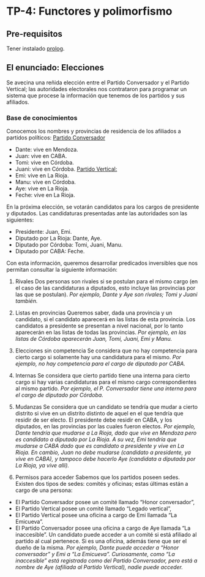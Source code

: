 # TP-4: Functores y polimorfismo

## Pre-requisitos

Tener instalado [prolog](https://github.com/pdep-utn/enunciados-miercoles-noche/blob/master/pages/prolog/entorno.md).

## El enunciado: Elecciones
Se avecina una reñida elección entre el Partido Conversador y el Partido Vertical; las autoridades electorales nos contrataron para programar un sistema que procese la información que tenemos de los partidos y sus afiliados.

### Base de conocimientos
Conocemos los nombres y provincias de residencia de los afiliados a partidos políticos:
<u>Partido Conversador</u>
- Dante: vive en Mendoza.
- Juan: vive en CABA.
- Tomi: vive en Córdoba.
- Juani: vive en Córdoba.
<u>Partido Vertical:</u>
- Emi: vive en La Rioja.
- Manu: vive en Córdoba.
- Aye: vive en La Rioja.
- Feche: vive en La Rioja.

En la próxima elección, se votarán candidatos para los cargos de presidente y diputados. Las candidaturas presentadas ante las autoridades son las siguientes:
- Presidente: Juan, Emi.
- Diputado por La Rioja: Dante, Aye.
- Diputado por Córdoba: Tomi, Juani, Manu.
- Diputado por CABA: Feche.

Con esta información, queremos desarrollar predicados inversibles que nos permitan consultar la siguiente información:

1. Rivales
Dos personas son rivales si se postulan para el mismo cargo (en el caso de las candidaturas a diputados, esto incluye las provincias por las que se postulan).
_Por ejemplo, Dante y Aye son rivales; Tomi y Juani también._

2. Listas en provincias
Queremos saber, dada una provincia y un candidato, si el candidato aparecerá en las listas de esta provincia. Los candidatos a presidente se presentan a nivel nacional, por lo tanto aparecerán en las listas de todas las provincias.
_Por ejemplo, en las listas de Córdoba aparecerán Juan, Tomi, Juani, Emi y Manu._

3. Elecciones sin competencia
Se considera que no hay competencia para cierto cargo si solamente hay una candidatura para el mismo.
_Por ejemplo, no hay competencia para el cargo de diputado por CABA._

4. Internas
Se considera que cierto partido tiene una interna para cierto cargo si hay varias candidaturas para el mismo cargo correspondientes al mismo partido.
_Por ejemplo, el P. Conversador tiene una interna para el cargo de diputado por Córdoba._

5. Mudanzas
Se considera que un candidato se tendría que mudar a cierto distrito si vive en un distrito distinto de aquel en el que tendría que residir de ser electo. El presidente debe residir en CABA, y los diputados, en las provincias por las cuales fueron electos.
_Por ejemplo, Dante tendría que mudarse a La Rioja, dado que vive en Mendoza pero es candidato a diputado por La Rioja. A su vez, Emi tendría que mudarse a CABA dado que es candidato a presidente y vive en La Rioja. En cambio, Juan no debe mudarse (candidato a presidente, ya vive en CABA), y tampoco debe hacerlo Aye (candidata a diputada por La Rioja, ya vive allí)._

6. Permisos para acceder
Sabemos que los partidos poseen sedes. Existen dos tipos de sedes: comités y oficinas; estas últimas están a cargo de una persona:
- El Partido Conversador posee un comité llamado “Honor conversador”,
- El Partido Vertical posee un comité llamado “Legado vertical”,
- El Partido Vertical posee una oficina a cargo de Emi llamada “La Emicueva”.
- El Partido Conversador posee una oficina a cargo de Aye llamada “La inaccesible”.
Un candidato puede acceder a un comité si está afiliado al partido al cual pertenece. Si es una oficina, además tiene que ser el dueño de la misma.
_Por ejemplo, Dante puede acceder a “Honor conversador” y Emi a “La Emicueva”. Curiosamente, como “La inaccesible” está registrada como del Partido Conversador, pero está a nombre de Aye (afiliada al Partido Vertical), nadie puede acceder._
